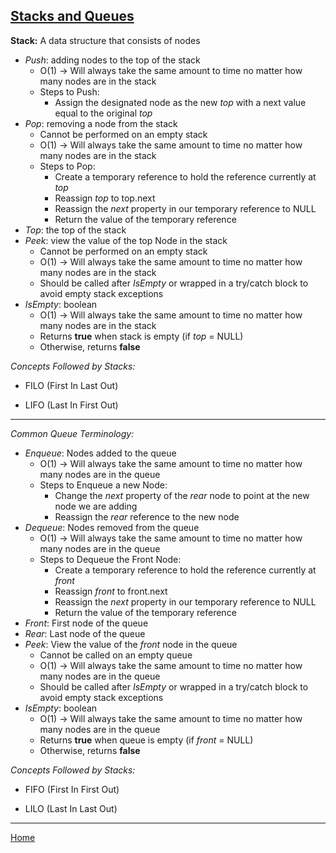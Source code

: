 ## [Stacks and Queues](https://codefellows.github.io/common_curriculum/data_structures_and_algorithms/Code_401/class-10/resources/stacks_and_queues.html)

**Stack:** A data structure that consists of nodes

  - *Push*: adding nodes to the top of the stack
    - O(1) -> Will always take the same amount to time no matter how many nodes are in the stack
    - Steps to Push:
      - Assign the designated node as the new *top* with a next value equal to the original *top*
  - *Pop*: removing a node from the stack 
    - Cannot be performed on an empty stack
    - O(1) -> Will always take the same amount to time no matter how many nodes are in the stack
    - Steps to Pop:
      - Create a temporary reference to hold the reference currently at *top*
      - Reassign *top* to top.next
      - Reassign the *next* property in our temporary reference to NULL
      - Return the value of the temporary reference
  - *Top*: the top of the stack
  - *Peek*: view the value of the top Node in the stack
    - Cannot be performed on an empty stack
    - O(1) -> Will always take the same amount to time no matter how many nodes are in the stack
    - Should be called after *IsEmpty* or wrapped in a try/catch block to avoid empty stack exceptions
  - *IsEmpty*: boolean
      - O(1) -> Will always take the same amount to time no matter how many nodes are in the stack
    - Returns **true** when stack is empty (if *top* = NULL)
    - Otherwise, returns **false**

*Concepts Followed by Stacks:*

* FILO (First In Last Out)

* LIFO (Last In First Out)

---

*Common Queue Terminology:*

- *Enqueue*: Nodes added to the queue
  - O(1) -> Will always take the same amount to time no matter how many nodes are in the queue
  - Steps to Enqueue a new Node:
    - Change the *next* property of the *rear* node to point at the new node we are adding
    - Reassign the *rear* reference to the new node
- *Dequeue*: Nodes removed from the queue
  - O(1) -> Will always take the same amount to time no matter how many nodes are in the queue
  - Steps to Dequeue the Front Node:
    - Create a temporary reference to hold the reference currently at *front*
    - Reassign *front* to front.next
    - Reassign the *next* property in our temporary reference to NULL
    - Return the value of the temporary reference
- *Front*: First node of the queue
- *Rear*: Last node of the queue
- *Peek*: View the value of the *front* node in the queue
  - Cannot be called on an empty queue
  - O(1) -> Will always take the same amount to time no matter how many nodes are in the queue
  - Should be called after *IsEmpty* or wrapped in a try/catch block to avoid empty stack exceptions
- *IsEmpty*: boolean
    - O(1) -> Will always take the same amount to time no matter how many nodes are in the queue
    - Returns **true** when queue is empty (if *front* = NULL)
    - Otherwise, returns **false**

*Concepts Followed by Stacks:*

* FIFO (First In First Out)

* LILO (Last In Last Out)


---

[Home](https://jchinzi.github.io/reading-notes/)